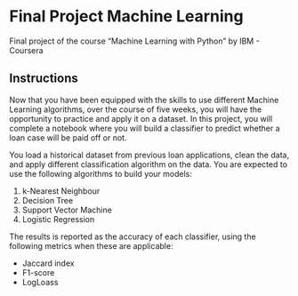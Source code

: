 # Final Project Machine Learning
Final project of the course “Machine Learning with Python” by IBM - Coursera


## Instructions
Now that you have been equipped with the skills to use different Machine Learning algorithms, over the course of five weeks, you will have the opportunity to practice and apply it on a dataset. In this project, you will complete a notebook where you will build a classifier to predict whether a loan case will be paid off or not.

You load a historical dataset from previous loan applications, clean the data, and apply different classification algorithm on the data. You are expected to use the following algorithms to build your models:

1. k-Nearest Neighbour
2. Decision Tree
3. Support Vector Machine
4. Logistic Regression

The results is reported as the accuracy of each classifier, using the following metrics when these are applicable:

- Jaccard index
- F1-score
- LogLoass
